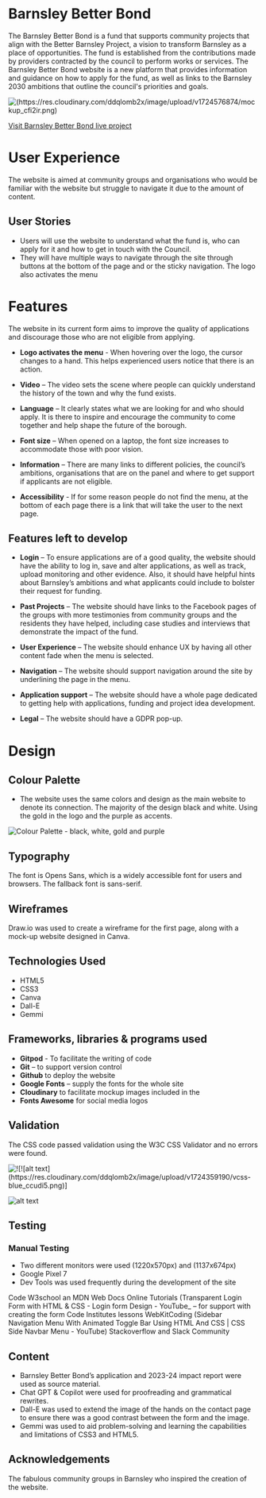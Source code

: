 # Barnsley Better Bond
The Barnsley Better Bond is a fund that supports community projects that align with the Better Barnsley Project, a vision to transform Barnsley as a place of opportunities. The fund is established from the contributions made by providers contracted by the council to perform works or services. The Barnsley Better Bond website is a new platform that provides information and guidance on how to apply for the fund, as well as links to the Barnsley 2030 ambitions that outline the council's priorities and goals.

![(https://res.cloudinary.com/ddqlomb2x/image/upload/v1724576874/mockup_cfi2ir.png)](https://res.cloudinary.com/ddqlomb2x/image/upload/v1724576874/mockup_cfi2ir.png)

[Visit Barnsley Better Bond live project](https://kash-dotcom.github.io/better_barnsley_bonds/)

# User Experience
The website is aimed at community groups and organisations who would be familiar with the website but struggle to navigate it due to the amount of content. 
## User Stories
* Users will use the website to understand what the fund is, who can apply for it and how to get in touch with the Council.
* They will have multiple ways to navigate through the site through buttons at the bottom of the page and or the sticky navigation.
The logo also activates the menu

# Features
The website in its current form aims to improve the quality of applications and discourage those who are not eligible from applying.

* **Logo activates the menu** - When hovering over the logo, the cursor changes to a hand. This helps experienced users notice that there is an action.

* **Video** – The video sets the scene where people can quickly understand the history of the town and why the fund exists.

* **Language** – It clearly states what we are looking for and who should apply. It is there to inspire and encourage the community to come together and help shape the future of the borough. 

* **Font size** – When opened on a laptop, the font size increases to accommodate those with poor vision.

* **Information** – There are many links to different policies, the council’s ambitions, organisations that are on the panel and where to get support if applicants are not eligible.

* **Accessibility** - If for some reason people do not find the menu, at the bottom of each page there is a link that will take the user to the next page.

## Features left to develop
* **Login** – To ensure applications are of a good quality, the website should have the ability to log in, save and alter applications, as well as track, upload monitoring and other evidence. Also, it should have helpful hints about Barnsley’s ambitions and what applicants could include to bolster their request for funding.

* **Past Projects** – The website should have links to the Facebook pages of the groups with more testimonies from community groups and the residents they have helped, including case studies and interviews that demonstrate the impact of the fund.

* **User Experience** – The website should enhance UX by having all other content fade when the menu is selected.


* **Navigation** – The website should support navigation around the site by underlining the page in the menu.

* **Application support** – The website should have a whole page dedicated to getting help with applications, funding and project idea development.

* **Legal** – The website should have a GDPR pop-up.

# Design

## Colour Palette
* The website uses the same colors and design as the main website to denote its connection. The majority of the design black and white. Using the gold in the logo and the purple as accents. 

![Colour Palette - black, white, gold and purple][Colour Palette]

[Colour Palette]: https://res.cloudinary.com/ddqlomb2x/image/upload/v1723929309/bbb_colour_palette_qtugvw.png

## Typography
The font is Opens Sans, which is a widely accessible font for users and browsers. The fallback font is sans-serif.

## Wireframes
Draw.io was used to create a wireframe for the first page, along with a mock-up website designed in Canva.

## Technologies Used
* HTML5
* CSS3
* Canva
* Dall-E
* Gemmi 

## Frameworks, libraries & programs used

* **Gitpod** - To facilitate the writing of code
* **Git** – to support version control
* **Github** to deploy the website
* **Google Fonts** – supply the fonts for the whole site 
* **Cloudinary** to facilitate mockup images included in the 
* **Fonts Awesome** for social media logos



## Validation

The CSS code passed validation using the W3C CSS Validator and no errors were found.

![!\[!\[alt text\](https://res.cloudinary.com/ddqlomb2x/image/upload/v1724359190/vcss-blue_ccudi5.png)\]](https://res.cloudinary.com/ddqlomb2x/image/upload/v1724359190/vcss-blue_ccudi5.png)

![alt text](https://res.cloudinary.com/ddqlomb2x/image/upload/v1724359190/vcss_xqav6s.png)

## Testing 
### Manual Testing
* Two different monitors were used (1220x570px) and (1137x674px)
* Google Pixel 7
* Dev Tools was used frequently during the development of the site

Code
W3school an MDN Web Docs
Online Tutorials (Transparent Login Form with HTML & CSS - Login form Design - YouTube_ – for support with creating the form
Code Institutes lessons
WebKitCoding (Sidebar Navigation Menu With Animated Toggle Bar Using HTML And CSS | CSS Side Navbar Menu - YouTube)
Stackoverflow and Slack Community 

## Content
* Barnsley Better Bond’s application and 2023-24 impact report were used as source material.
* Chat GPT & Copilot were used for proofreading and grammatical rewrites.
* Dall-E was used to extend the image of the hands on the contact page to ensure there was a good contrast between the form and the image. 
* Gemmi was used to aid problem-solving and learning the capabilities and limitations of CSS3 and HTML5.  

## Acknowledgements
The fabulous community groups in Barnsley who inspired the creation of the website. 


